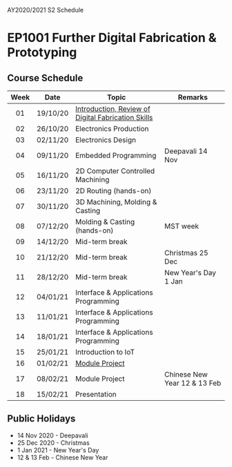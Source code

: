 AY2020/2021 S2 Schedule

# EP1001 Further Digital Fabrication & Prototyping
## Course Schedule

| Week | Date | Topic | Remarks |
|:----:|:----:|-------|---------|
| 01 | 19/10/20 | [Introduction, Review of Digital Fabrication Skills](02-intro-review.md) |
| 02 | 26/10/20 | Electronics Production | 
| 03 | 02/11/20 | Electronics Design |
| 04 | 09/11/20 | Embedded Programming | Deepavali 14 Nov |
| 05 | 16/11/20 | 2D Computer Controlled Machining |
| 06 | 23/11/20 | 2D Routing (hands-on) |
| 07 | 30/11/20 | 3D Machining, Molding & Casting |
| 08 | 07/12/20 | Molding & Casting (hands-on) | MST week |
| 09 | 14/12/20 | Mid-term break |
| 10 | 21/12/20 | Mid-term break | Christmas 25 Dec |
| 11 | 28/12/20 | Mid-term break | New Year's Day 1 Jan |
| 12 | 04/01/21 | Interface & Applications Programming |
| 13 | 11/01/21 | Interface & Applications Programming |
| 14 | 18/01/21 | Interface & Applications Programming |
| 15 | 25/01/21 | Introduction to IoT |
| 16 | 01/02/21 | [Module Project](11-project.md) | 
| 17 | 08/02/21 | Module Project | Chinese New Year 12 & 13 Feb |
| 18 | 15/02/21 | Presentation |

## Public Holidays
* 14 Nov 2020 - Deepavali
* 25 Dec 2020 - Christmas
* 1 Jan 2021 - New Year's Day
* 12 & 13 Feb - Chinese New Year
